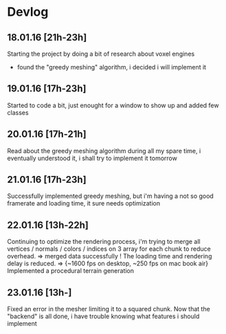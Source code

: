 # Devlog

## 18.01.16 [21h-23h]
Starting the project by doing a bit of research about voxel engines
- found the "greedy meshing" algorithm, i decided i will implement it

## 19.01.16 [17h-23h]
Started to code a bit, just enought for a window to show up and added few classes

## 20.01.16 [17h-21h]
Read about the greedy meshing algorithm during all my spare time, i eventually understood it, i shall try to implement it tomorrow

## 21.01.16 [17h-23h]
Successfully implemented greedy meshing, but i'm having a not so good framerate and loading time, it sure needs optimization

## 22.01.16  [13h-22h]
Continuing to optimize the rendering process, i'm trying to merge all vertices / normals / colors / indices on 3 array for each chunk to reduce overhead.
=> merged data successfully ! The loading time and rendering delay is reduced. => {~1600 fps on desktop, ~250 fps on mac book air}\
Implemented a procedural terrain generation

## 23.01.16 [13h-]
Fixed an error in the mesher limiting it to a squared chunk.
Now that the "backend" is all done, i have trouble knowing what features i should implement
